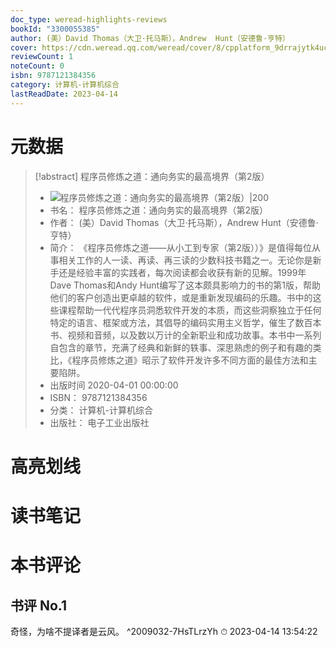 ```yaml
---
doc_type: weread-highlights-reviews
bookId: "3300055385"
author: (美）David Thomas（大卫·托马斯），Andrew  Hunt（安德鲁·亨特）
cover: https://cdn.weread.qq.com/weread/cover/8/cpplatform_9drrajytk4ucrxab7urelw/t7_cpplatform_9drrajytk4ucrxab7urelw1681438440.jpg
reviewCount: 1
noteCount: 0
isbn: 9787121384356
category: 计算机-计算机综合
lastReadDate: 2023-04-14
---
```

# 元数据
> [!abstract] 程序员修炼之道：通向务实的最高境界（第2版）
> - ![ 程序员修炼之道：通向务实的最高境界（第2版）|200](https://cdn.weread.qq.com/weread/cover/8/cpplatform_9drrajytk4ucrxab7urelw/t7_cpplatform_9drrajytk4ucrxab7urelw1681438440.jpg)
> - 书名： 程序员修炼之道：通向务实的最高境界（第2版）
> - 作者： (美）David Thomas（大卫·托马斯），Andrew  Hunt（安德鲁·亨特）
> - 简介： 《程序员修炼之道——从小工到专家（第2版））》是值得每位从事相关工作的人一读、再读、再三读的少数科技书籍之一。无论你是新手还是经验丰富的实践者，每次阅读都会收获有新的见解。1999年Dave Thomas和Andy Hunt编写了这本颇具影响力的书的第1版，帮助他们的客户创造出更卓越的软件，或是重新发现编码的乐趣。书中的这些课程帮助一代代程序员洞悉软件开发的本质，而这些洞察独立于任何特定的语言、框架或方法，其倡导的编码实用主义哲学，催生了数百本书、视频和音频，以及数以万计的全新职业和成功故事。本书中一系列自包含的章节，充满了经典和新鲜的轶事、深思熟虑的例子和有趣的类比，《程序员修炼之道》昭示了软件开发许多不同方面的最佳方法和主要陷阱。
> - 出版时间 2020-04-01 00:00:00
> - ISBN： 9787121384356
> - 分类： 计算机-计算机综合
> - 出版社： 电子工业出版社

# 高亮划线

# 读书笔记

# 本书评论

## 书评 No.1 
奇怪，为啥不提译者是云风。 ^2009032-7HsTLrzYh
⏱ 2023-04-14 13:54:22
